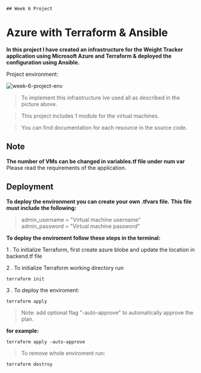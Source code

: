 	## Week 6 Project

# Azure with Terraform & Ansible

__In this project I have created an infrastructure for the Weight Tracker application
using Microsoft Azure and Terraform & deployed the configuration using Ansible.__

Project environment:

![week-6-project-env](https://bootcamp.rhinops.io/images/week-6-envs.png)


>To implement this infrastructure Ive used all as described in the picture above.

>This project includes 1 module for the virtual machines.

>You can find documentation for each resource in the source code.

## Note
__The number of VMs can be changed in variables.tf file under num var__
Please read the requirements of the application. 

## Deployment
__To deploy the environment you can create your own .tfvars file.__
__This file must include the following:__

>admin_username   = "Virtual machine username"<br/>
admin_password   = "Virtual machine password"<br/>


__To deploy the enviroment follow these steps in the terminal:__

1 . To initialize Terraform, first create azure blobe and update the location in backend.tf file

2 . To initialize Terraform working directory run

    terraform init

3 . To deploy the enviroment:

    terraform apply


>Note: add optional flag "-auto-approve" to automatically approve the plan.

__for example:__

    terraform apply -auto-approve



>To remove whole enviroment run:

    terraform destroy